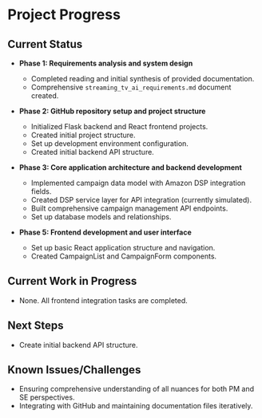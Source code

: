 # Project Progress

## Current Status

- **Phase 1: Requirements analysis and system design**
  - Completed reading and initial synthesis of provided documentation.
  - Comprehensive `streaming_tv_ai_requirements.md` document created.

- **Phase 2: GitHub repository setup and project structure**
  - Initialized Flask backend and React frontend projects.
  - Created initial project structure.
  - Set up development environment configuration.
  - Created initial backend API structure.

- **Phase 3: Core application architecture and backend development**
  - Implemented campaign data model with Amazon DSP integration fields.
  - Created DSP service layer for API integration (currently simulated).
  - Built comprehensive campaign management API endpoints.
  - Set up database models and relationships.

- **Phase 5: Frontend development and user interface**
  - Set up basic React application structure and navigation.
  - Created CampaignList and CampaignForm components.

## Current Work in Progress

- None. All frontend integration tasks are completed.

## Next Steps

- Create initial backend API structure.

## Known Issues/Challenges

- Ensuring comprehensive understanding of all nuances for both PM and SE perspectives.
- Integrating with GitHub and maintaining documentation files iteratively.



